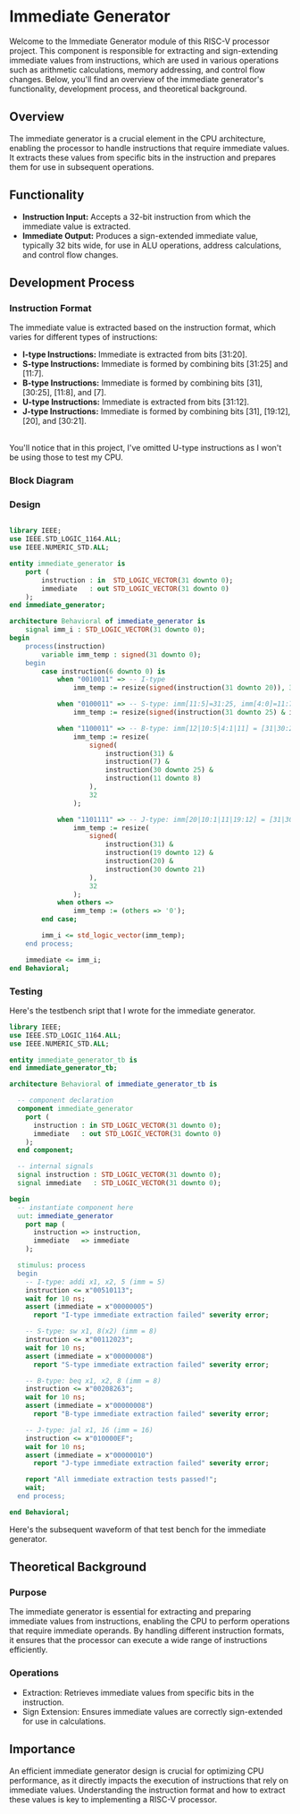 # Immediate Generator

Welcome to the Immediate Generator module of this RISC-V processor project. This component is responsible for extracting and sign-extending immediate values from instructions, which are used in various operations such as arithmetic calculations, memory addressing, and control flow changes. Below, you'll find an overview of the immediate generator's functionality, development process, and theoretical background.

## Overview
The immediate generator is a crucial element in the CPU architecture, enabling the processor to handle instructions that require immediate values. It extracts these values from specific bits in the instruction and prepares them for use in subsequent operations.

## Functionality
- **Instruction Input:** Accepts a 32-bit instruction from which the immediate value is extracted.
- **Immediate Output:** Produces a sign-extended immediate value, typically 32 bits wide, for use in ALU operations, address calculations, and control flow changes.

## Development Process

### Instruction Format
The immediate value is extracted based on the instruction format, which varies for different types of instructions:

- **I-type Instructions:** Immediate is extracted from bits [31:20].
- **S-type Instructions:** Immediate is formed by combining bits [31:25] and [11:7].
- **B-type Instructions:** Immediate is formed by combining bits [31], [30:25], [11:8], and [7].
- **U-type Instructions:** Immediate is extracted from bits [31:12].
- **J-type Instructions:** Immediate is formed by combining bits [31], [19:12], [20], and [30:21].
</br>
You'll notice that in this project, I've omitted U-type instructions as I won't be using those to test my CPU.

### Block Diagram

### Design
<div style="max-width: 800px; overflow-x: auto;">
    
```VHDL
library IEEE;
use IEEE.STD_LOGIC_1164.ALL;
use IEEE.NUMERIC_STD.ALL;

entity immediate_generator is
    port (
        instruction : in  STD_LOGIC_VECTOR(31 downto 0);
        immediate   : out STD_LOGIC_VECTOR(31 downto 0)
    );
end immediate_generator;

architecture Behavioral of immediate_generator is
    signal imm_i : STD_LOGIC_VECTOR(31 downto 0);
begin
    process(instruction)
        variable imm_temp : signed(31 downto 0);
    begin
        case instruction(6 downto 0) is
            when "0010011" => -- I-type
                imm_temp := resize(signed(instruction(31 downto 20)), 32);

            when "0100011" => -- S-type: imm[11:5]=31:25, imm[4:0]=11:7
                imm_temp := resize(signed(instruction(31 downto 25) & instruction(11 downto 7)), 32);

            when "1100011" => -- B-type: imm[12|10:5|4:1|11] = [31|30:25|11:8|7]
                imm_temp := resize(
                    signed(
                        instruction(31) & 
                        instruction(7) & 
                        instruction(30 downto 25) & 
                        instruction(11 downto 8)  
                    ),
                    32
                );

            when "1101111" => -- J-type: imm[20|10:1|11|19:12] = [31|30:21|20|19:12]
                imm_temp := resize(
                    signed(
                        instruction(31) & 
                        instruction(19 downto 12) & 
                        instruction(20) & 
                        instruction(30 downto 21)  
                    ),
                    32
                );
            when others =>
                imm_temp := (others => '0');
        end case;

        imm_i <= std_logic_vector(imm_temp);
    end process;

    immediate <= imm_i;
end Behavioral;

```

### Testing

Here's the testbench sript that I wrote for the immediate generator.

```VHDL
library IEEE;
use IEEE.STD_LOGIC_1164.ALL;
use IEEE.NUMERIC_STD.ALL;

entity immediate_generator_tb is
end immediate_generator_tb;

architecture Behavioral of immediate_generator_tb is

  -- component declaration
  component immediate_generator
    port (
      instruction : in STD_LOGIC_VECTOR(31 downto 0);
      immediate   : out STD_LOGIC_VECTOR(31 downto 0)
    );
  end component;

  -- internal signals
  signal instruction : STD_LOGIC_VECTOR(31 downto 0);
  signal immediate   : STD_LOGIC_VECTOR(31 downto 0);

begin
  -- instantiate component here
  uut: immediate_generator
    port map (
      instruction => instruction,
      immediate   => immediate
    );

  stimulus: process
  begin
    -- I-type: addi x1, x2, 5 (imm = 5)
    instruction <= x"00510113";
    wait for 10 ns;
    assert (immediate = x"00000005")
      report "I-type immediate extraction failed" severity error;

    -- S-type: sw x1, 8(x2) (imm = 8)
    instruction <= x"00112023";
    wait for 10 ns;
    assert (immediate = x"00000008")
      report "S-type immediate extraction failed" severity error;

    -- B-type: beq x1, x2, 8 (imm = 8)
    instruction <= x"00208263";
    wait for 10 ns;
    assert (immediate = x"00000008")
      report "B-type immediate extraction failed" severity error;

    -- J-type: jal x1, 16 (imm = 16)
    instruction <= x"010000EF";
    wait for 10 ns;
    assert (immediate = x"00000010")
      report "J-type immediate extraction failed" severity error;

    report "All immediate extraction tests passed!";
    wait;
  end process;

end Behavioral;
```

Here's the subsequent waveform of that test bench for the immediate generator.


## Theoretical Background

### Purpose
The immediate generator is essential for extracting and preparing immediate values from instructions, enabling the CPU to perform operations that require immediate operands. By handling different instruction formats, it ensures that the processor can execute a wide range of instructions efficiently.

### Operations
- Extraction: Retrieves immediate values from specific bits in the instruction.
- Sign Extension: Ensures immediate values are correctly sign-extended for use in calculations.

## Importance
An efficient immediate generator design is crucial for optimizing CPU performance, as it directly impacts the execution of instructions that rely on immediate values. Understanding the instruction format and how to extract these values is key to implementing a RISC-V processor.
